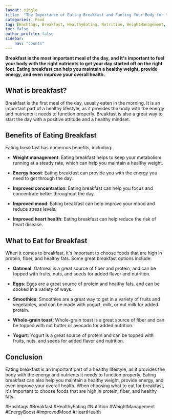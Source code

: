```yaml
---
layout: single
title:  "The Importance of Eating Breakfast and Fueling Your Body for the Day"
categories:  Food
tag: [Hashtags, Breakfast, HealthyEating, Nutrition, WeightManagement, EnergyBoost, ImprovedMood, HeartHealth, ]
toc: false
author_profile: false
sidebar:
    nav: "counts"
---
```

    
**Breakfast is the most important meal of the day, and it's important to fuel your body with the right nutrients to get your day started off on the right foot. Eating breakfast can help you maintain a healthy weight, provide energy, and even improve your overall health.**

## What is breakfast?

Breakfast is the first meal of the day, usually eaten in the morning. It is an important part of a healthy lifestyle, as it provides the body with the energy and nutrients it needs to function properly. Breakfast is also a great way to start the day with a positive attitude and a healthy mindset.

## Benefits of Eating Breakfast

Eating breakfast has numerous benefits, including:

- **Weight management**: Eating breakfast helps to keep your metabolism running at a steady rate, which can help you maintain a healthy weight.

- **Energy boost**: Eating breakfast can provide you with the energy you need to get through the day.

- **Improved concentration**: Eating breakfast can help you focus and concentrate better throughout the day.

- **Improved mood**: Eating breakfast can help improve your mood and reduce stress levels.

- **Improved heart health**: Eating breakfast can help reduce the risk of heart disease.

## What to Eat for Breakfast

When it comes to breakfast, it's important to choose foods that are high in protein, fiber, and healthy fats. Some great breakfast options include:

- **Oatmeal**: Oatmeal is a great source of fiber and protein, and can be topped with fruits, nuts, and seeds for added flavor and nutrition.

- **Eggs**: Eggs are a great source of protein and healthy fats, and can be cooked in a variety of ways.

- **Smoothies**: Smoothies are a great way to get in a variety of fruits and vegetables, and can be made with yogurt, milk, or nut milk for added protein.

- **Whole-grain toast**: Whole-grain toast is a great source of fiber and can be topped with nut butter or avocado for added nutrition.

- **Yogurt**: Yogurt is a great source of protein and can be topped with fruits, nuts, and seeds for added flavor and nutrition.

## Conclusion

Eating breakfast is an important part of a healthy lifestyle, as it provides the body with the energy and nutrients it needs to function properly. Eating breakfast can also help you maintain a healthy weight, provide energy, and even improve your overall health. When choosing what to eat for breakfast, it's important to choose foods that are high in protein, fiber, and healthy fats. 

#Hashtags
#Breakfast #HealthyEating #Nutrition #WeightManagement #EnergyBoost #ImprovedMood #HeartHealth